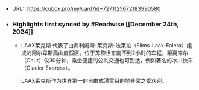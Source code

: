 - URL:: https://cubox.pro/my/card?id=7271125672183990580
- ### Highlights first synced by #Readwise [[December 24th, 2024]]
    - LAAX莱克斯 代表了由弗利姆斯-莱克斯-法莱拉（Flims-Laax-Falera）组成的阿尔卑斯高山度假区。位于苏黎世东南不到2小时的车程，距离库尔（Chur）仅30分钟，乘坐便捷的公共交通也可到达，例如著名的冰川快车（Glacier Express）。
      
      LAAX莱克斯作为世界第一的自由式滑雪目的地非常之受欢迎。
